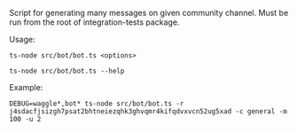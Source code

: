 Script for generating many messages on given community channel.
Must be run from the root of integration-tests package.

Usage:

`ts-node src/bot/bot.ts <options>`

`ts-node src/bot/bot.ts --help`

Example:

`DEBUG=waggle*,bot* ts-node src/bot/bot.ts -r j4sdacfjsizgh7psat2bhtneiezqhk3ghvqmr4kifqdvxvcn52ug5xad -c general -m 100 -u 2`
